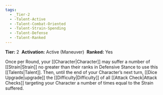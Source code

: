 ```yaml
---
tags:
  - _Tier-2
  - -Talent-Active
  - -Talent-Combat-Oriented
  - -Talent-Strain-Spending
  - -Talent-Defense
  - -Talent-Ranked
---
```

**Tier:** 2 
**Activation:** Active (Maneuver) 
**Ranked:** Yes 

Once per Round, your [[Character|Character]] may suffer a number of [[Strain|Strain]] no greater than their ranks in Defensive Stance to use this [[Talents|Talent]]. Then, until the end of your Character’s next turn, [[Dice Upgrade|upgrade]] the [[Difficulty|Difficulty]] of all [[Attack Check|Attack Checks]] targeting your Character a number of times equal to the Strain suffered.